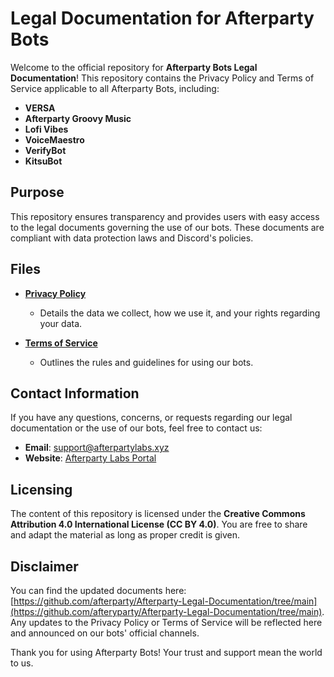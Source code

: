 # Legal Documentation for Afterparty Bots

Welcome to the official repository for **Afterparty Bots Legal Documentation**! This repository contains the Privacy Policy and Terms of Service applicable to all Afterparty Bots, including:

* **VERSA**
* **Afterparty Groovy Music**
* **Lofi Vibes**
* **VoiceMaestro**
* **VerifyBot**
* **KitsuBot**

## Purpose

This repository ensures transparency and provides users with easy access to the legal documents governing the use of our bots. These documents are compliant with data protection laws and Discord's policies.

## Files

* **[Privacy Policy](privacy-policy)**

  * Details the data we collect, how we use it, and your rights regarding your data.
* **[Terms of Service](terms-of-service)**

  * Outlines the rules and guidelines for using our bots.

## Contact Information

If you have any questions, concerns, or requests regarding our legal documentation or the use of our bots, feel free to contact us:

* **Email**: [support@afterpartylabs.xyz](mailto:support@afterpartylabs.xyz)
* **Website**: [Afterparty Labs Portal](http://afterpartylabs.xyz)

## Licensing

The content of this repository is licensed under the **Creative Commons Attribution 4.0 International License (CC BY 4.0)**. You are free to share and adapt the material as long as proper credit is given.

## Disclaimer

You can find the updated documents here: [https://github.com/afterparty/Afterparty-Legal-Documentation/tree/main](https://github.com/afteryparty/Afterparty-Legal-Documentation/tree/main). Any updates to the Privacy Policy or Terms of Service will be reflected here and announced on our bots' official channels.

Thank you for using Afterparty Bots! Your trust and support mean the world to us.
